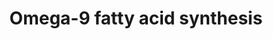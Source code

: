 ---
annotations:
- id: PW:0000058
  parent: classic metabolic pathway
  type: Pathway Ontology
  value: fatty acid metabolic pathway
- id: PW:0001137
  parent: classic metabolic pathway
  type: Pathway Ontology
  value: unsaturated fatty acid biosynthetic pathway
- id: PW:0001136
  parent: classic metabolic pathway
  type: Pathway Ontology
  value: fatty acid elongation pathway
authors:
- Eoinfahy
- Ryanmiller
- DeSl
- Eweitz
- Egonw
- Conroy lipids
communities:
- Lipids
description: This pathway is inspired by the Lipidmaps>Omega-9 and other fatty acids
  [https://lipidmaps.org/pathway/pathways_maps]. Omega-9 FAs (Fatty acids) are fats
  which can be obtained from diet, but also produced endogenously. These lipids are
  monounsaturated (indicating one double bonds in the lipid tail).The position of
  the double bond is counted from the tail end of the lipid chain. This pathway also
  indicated saturated fats (without a double bond), such as stearic acid, arachidic
  acid etc.
last-edited: 2023-01-18
organisms:
- Mus musculus
redirect_from:
- /index.php/Pathway:WP4351
- /instance/WP4351
- /instance/WP4351_rr124740
revision: r124740
schema-jsonld:
- '@context': https://schema.org/
  '@id': https://wikipathways.github.io/pathways/WP4351.html
  '@type': Dataset
  creator:
    '@type': Organization
    name: WikiPathways
  description: This pathway is inspired by the Lipidmaps>Omega-9 and other fatty acids
    [https://lipidmaps.org/pathway/pathways_maps]. Omega-9 FAs (Fatty acids) are fats
    which can be obtained from diet, but also produced endogenously. These lipids
    are monounsaturated (indicating one double bonds in the lipid tail).The position
    of the double bond is counted from the tail end of the lipid chain. This pathway
    also indicated saturated fats (without a double bond), such as stearic acid, arachidic
    acid etc.
  keywords:
  - 16:1(9Z)
  - 18:2(6Z,9Z)
  - 20:2(8Z,11Z)
  - 20:3(5Z,8Z,11Z)
  - 24:1(15Z))
  - Acot1
  - Acot2
  - Acsl1
  - Acsl3
  - Acsl4
  - Arachidic acid
  - Behenic acid
  - Cerotic acid
  - CoA(16:0)
  - CoA(16:1(9Z))
  - CoA(18:0)
  - CoA(18:1(9Z))
  - CoA(18:2(6Z,9Z))
  - CoA(20:0)
  - CoA(20:1(11Z))
  - CoA(20:2(8Z,11Z))
  - CoA(20:3(5Z,8Z,11Z))
  - CoA(22:0)
  - CoA(22:1(13Z))
  - CoA(24:0)
  - CoA(24:1(15Z))
  - CoA(26:0)
  - Elovl1
  - Elovl2
  - Elovl3
  - Elovl5
  - Elovl6
  - Fads1
  - Fads2
  - Fasn
  - Lauric acid
  - Lignoceric acid
  - Myristic acid
  - Oleic acid
  - Palmitic acid
  - Scd2
  - Stearic acid
  - cis-erucic acid
  license: CC0
  name: Omega-9 fatty acid synthesis
seo: CreativeWork
title: Omega-9 fatty acid synthesis
wpid: WP4351
---